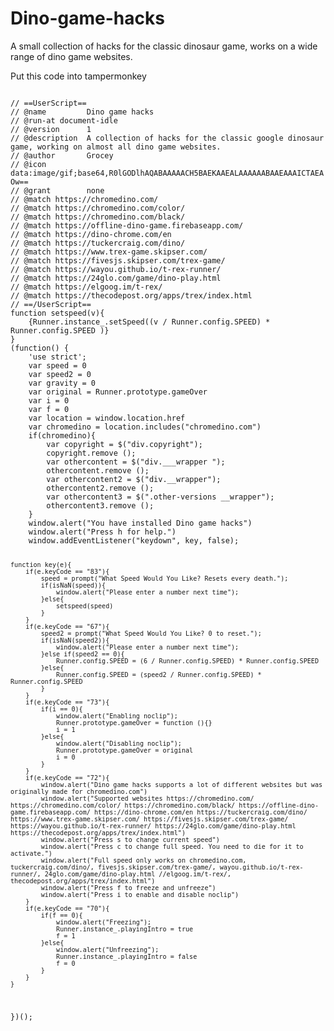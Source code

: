 # Dino-game-hacks
A small collection of hacks for the classic dinosaur game, works on a wide range of dino game websites.

Put this code into tampermonkey

<code>
// ==UserScript==
// @name         Dino game hacks
// @run-at document-idle
// @version      1
// @description  A collection of hacks for the classic google dinosaur game, working on almost all dino game websites.
// @author       Grocey
// @icon         data:image/gif;base64,R0lGODlhAQABAAAAACH5BAEKAAEALAAAAAABAAEAAAICTAEAOw==
// @grant        none
// @match https://chromedino.com/
// @match https://chromedino.com/color/
// @match https://chromedino.com/black/
// @match https://offline-dino-game.firebaseapp.com/
// @match https://dino-chrome.com/en
// @match https://tuckercraig.com/dino/
// @match https://www.trex-game.skipser.com/
// @match https://fivesjs.skipser.com/trex-game/
// @match https://wayou.github.io/t-rex-runner/
// @match https://24glo.com/game/dino-play.html
// @match https://elgoog.im/t-rex/
// @match https://thecodepost.org/apps/trex/index.html
// ==/UserScript==
function setspeed(v){
    {Runner.instance_.setSpeed((v / Runner.config.SPEED) * Runner.config.SPEED )}
}
(function() {
    'use strict';
    var speed = 0
    var speed2 = 0
    var gravity = 0
    var original = Runner.prototype.gameOver
    var i = 0
    var f = 0
    var location = window.location.href
    var chromedino = location.includes("chromedino.com")
    if(chromedino){
        var copyright = $("div.copyright");
        copyright.remove ();
        var othercontent = $("div.___wrapper ");
        othercontent.remove ();
        var othercontent2 = $("div.__wrapper");
        othercontent2.remove ();
        var othercontent3 = $(".other-versions __wrapper");
        othercontent3.remove ();
    }
    window.alert("You have installed Dino game hacks")
    window.alert("Press h for help.")
    window.addEventListener("keydown", key, false);

    function key(e){
        if(e.keyCode == "83"){
            speed = prompt("What Speed Would You Like? Resets every death.");
            if(isNaN(speed)){
                window.alert("Please enter a number next time");
            }else{
                setspeed(speed)
            }
        }
        if(e.keyCode == "67"){
            speed2 = prompt("What Speed Would You Like? 0 to reset.");
            if(isNaN(speed2)){
                window.alert("Please enter a number next time");
            }else if(speed2 == 0){
                Runner.config.SPEED = (6 / Runner.config.SPEED) * Runner.config.SPEED
            }else{
                Runner.config.SPEED = (speed2 / Runner.config.SPEED) * Runner.config.SPEED
            }
        }
        if(e.keyCode == "73"){
            if(i == 0){
                window.alert("Enabling noclip");
                Runner.prototype.gameOver = function (){}
                i = 1
            }else{
                window.alert("Disabling noclip");
                Runner.prototype.gameOver = original
                i = 0
            }
        }
        if(e.keyCode == "72"){
            window.alert("Dino game hacks supports a lot of different websites but was originally made for chromedino.com")
            window.alert("Supported websites https://chromedino.com/ https://chromedino.com/color/ https://chromedino.com/black/ https://offline-dino-game.firebaseapp.com/ https://dino-chrome.com/en https://tuckercraig.com/dino/ https://www.trex-game.skipser.com/ https://fivesjs.skipser.com/trex-game/ https://wayou.github.io/t-rex-runner/ https://24glo.com/game/dino-play.html https://thecodepost.org/apps/trex/index.html")
            window.alert("Press s to change current speed")
            window.alert("Press c to change full speed. You need to die for it to activate.")
            window.alert("Full speed only works on chromedino.com, tuckercraig.com/dino/, fivesjs.skipser.com/trex-game/, wayou.github.io/t-rex-runner/, 24glo.com/game/dino-play.html //elgoog.im/t-rex/, thecodepost.org/apps/trex/index.html")
            window.alert("Press f to freeze and unfreeze")
            window.alert("Press i to enable and disable noclip")
        }
        if(e.keyCode == "70"){
            if(f == 0){
                window.alert("Freezing");
                Runner.instance_.playingIntro = true
                f = 1
            }else{
                window.alert("Unfreezing");
                Runner.instance_.playingIntro = false
                f = 0
            }
        }
    }

})();
</code>
